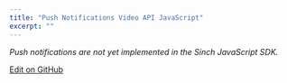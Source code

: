 ```yaml
---
title: "Push Notifications Video API JavaScript"
excerpt: ""
---
```

*Push notifications are not yet implemented in the Sinch JavaScript SDK.*



<a class="gitbutton pill" target="_blank" href="https://github.com/sinch/docs/blob/master/docs/video/video-for-javascript/video-javascript-push-notifications.md"><span class="fab fa-github"></span>Edit on GitHub</a>